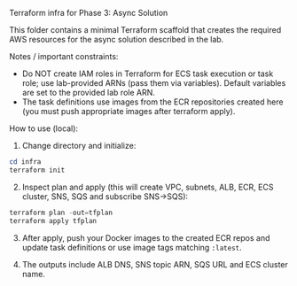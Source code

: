 Terraform infra for Phase 3: Async Solution

This folder contains a minimal Terraform scaffold that creates the required AWS resources for the async solution described in the lab.

Notes / important constraints:
- Do NOT create IAM roles in Terraform for ECS task execution or task role; use lab-provided ARNs (pass them via variables). Default variables are set to the provided lab role ARN.
- The task definitions use images from the ECR repositories created here (you must push appropriate images after terraform apply).

How to use (local):

1. Change directory and initialize:

```powershell
cd infra
terraform init
```

2. Inspect plan and apply (this will create VPC, subnets, ALB, ECR, ECS cluster, SNS, SQS and subscribe SNS->SQS):

```powershell
terraform plan -out=tfplan
terraform apply tfplan
```

3. After apply, push your Docker images to the created ECR repos and update task definitions or use image tags matching `:latest`.

4. The outputs include ALB DNS, SNS topic ARN, SQS URL and ECS cluster name.
